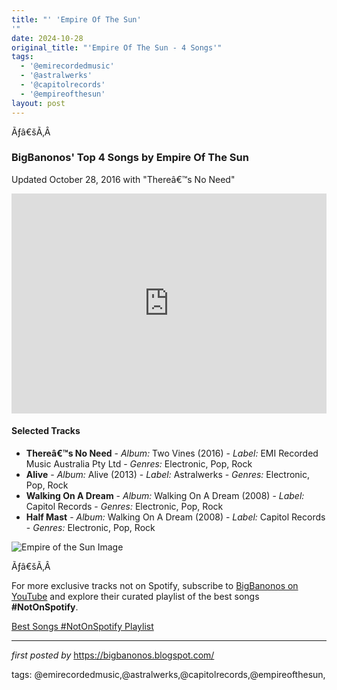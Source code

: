```yaml
---
title: "' 'Empire Of The Sun'
'"
date: 2024-10-28
original_title: "'Empire Of The Sun - 4 Songs'"
tags:
  - '@emirecordedmusic'
  - '@astralwerks'
  - '@capitolrecords'
  - '@empireofthesun'
layout: post
---
```

<p>Ãƒâ€šÃ‚Â </p>
<h3><strong>BigBanonos' Top 4 Songs by Empire Of The Sun</strong></h3>
<p>Updated October 28, 2016 with "Thereâ€™s No Need"</p> <p><iframe src="https://open.spotify.com/embed/playlist/1yf6l1cUIv5L7TIOLTX0y2?utm_source=generator" width="100%" height="352" frameborder="0" allowfullscreen="" allow="autoplay; clipboard-write; encrypted-media; fullscreen; picture-in-picture" loading="lazy"></iframe></p> <h4>Selected Tracks</h4>
<ul> <li><strong>Thereâ€™s No Need</strong> - <em>Album:</em> Two Vines (2016) - <em>Label:</em> EMI Recorded Music Australia Pty Ltd - <em>Genres:</em> Electronic, Pop, Rock</li> <li><strong>Alive</strong> - <em>Album:</em> Alive (2013) - <em>Label:</em> Astralwerks - <em>Genres:</em> Electronic, Pop, Rock</li> <li><strong>Walking On A Dream</strong> - <em>Album:</em> Walking On A Dream (2008) - <em>Label:</em> Capitol Records - <em>Genres:</em> Electronic, Pop, Rock</li> <li><strong>Half Mast</strong> - <em>Album:</em> Walking On A Dream (2008) - <em>Label:</em> Capitol Records - <em>Genres:</em> Electronic, Pop, Rock</li>
</ul> <p><img src="https://i.ytimg.com/vi/eehJ9k5aKpI/maxresdefault.jpg" alt="Empire of the Sun Image"></p>
<p>Ãƒâ€šÃ‚Â </p>


<!--Subscribe and Playlist Links-->
<div>
    <p>For more exclusive tracks not on Spotify, subscribe to <a href="https://www.youtube.com/@BigBanonos" target="_blank">BigBanonos on YouTube</a> and explore their curated playlist of the best songs <strong>#NotOnSpotify</strong>.</p>
    <p><a href="https://www.youtube.com/playlist?list=PLtuNtuTatqI0kFahUCbtbfenC_ET5O_tr" target="_blank">Best Songs #NotOnSpotify Playlist<br /></a></p></div>

<hr />

<p><em>first posted by</em> <a href="https://bigbanonos.blogspot.com/" rel="noopener" target="_new">https://bigbanonos.blogspot.com/</a></p>

<p>tags: @emirecordedmusic,@astralwerks,@capitolrecords,@empireofthesun,</p>
